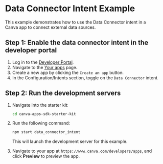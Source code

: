# Data Connector Intent Example

This example demonstrates how to use the Data Connector intent in a Canva app to connect external data sources.

## Step 1: Enable the data connector intent in the developer portal

1. Log in to the [Developer Portal](https://www.canva.com/developers/).
2. Navigate to the [Your apps](https://www.canva.com/developers/apps) page.
3. Create a new app by clicking the `Create an app` button.
4. In the Configuration/Intents section, toggle on the `Data Connector` intent.

## Step 2: Run the development servers

1. Navigate into the starter kit:

   ```bash
   cd canva-apps-sdk-starter-kit
   ```

2. Run the following command:

   ```bash
   npm start data_connector_intent
   ```

   This will launch the development server for this example.

3. Navigate to your app at `https://www.canva.com/developers/apps`, and click **Preview** to preview the app.

